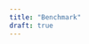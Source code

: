 ```yaml
---
title: "Benchmark"
draft: true
---
```


<p>
    <div id="configuration"></div>
</p>
<br/>
<p>
    <div style="display: table; width: 100%;">
        <div style="display: table-row;">
            <div style="display: table-cell; width: 50%;"><canvas id="executiontime" /></div>
            <div style="display: table-cell; width: 50%;"><canvas id="agentinitializetime" /></div>
        </div>
        <div style="display: table-row;">
            <div style="display: table-cell; width: 50%"><canvas id="executiondistribution" /></div>    
            <div style="display: table-cell; width: 50%"><canvas id="memoryconsumption" /></div>
        </div>
    </div>
</p>    

<script>
// http://bootstrap-table.wenzhixin.net.cn/getting-started/
// https://github.com/datavisyn/chartjs-chart-boxplot

const timescaling = function(t) { return t / 1000000 };
const memoryscaling = function(m) { return m / Math.pow(1024, 2); };
const timebyloggingrate = function(t,r) { return t * r / 1000; };

const timeplot = function( id, frame, title, inputdata, yticklabel ) {
    new Chart(jQuery( "#" + id ), {
        type: "line",
        data: {
            labels: inputdata.scenariosize.map( n => Object.values(n).reduce((x, y) => x + y, 0) ),
            datasets: [{
                label: "mean time",
                data: inputdata.time[frame].map(n => timescaling(n.mean) ),
                fill: false,
                borderColor: [
                    "rgba(125,125,255,1)",
                ],
                borderWidth: 3
            },{
                label: "maximum time",
                data: inputdata.time[frame].map(n => timescaling(n.max) ),
                fill: false,
                borderColor: [
                    "rgba(255,100,135,1)",
                ],
                borderWidth: 2
            },{
                label: "minimum time",
                data: inputdata.time[frame].map(n => timescaling(n.min) ),
                fill: false,
                borderColor: [
                    "rgba(50,200,75,1)",
                ],
                borderWidth: 2
            }]
        },
        options: {
            responsive: true,
            title: {
                display: true,
                text: title
            },
            legend: {
                position: "bottom"
            },
            scales: {
                xAxes: [{
                    scaleLabel: {
                        display: true,
                        labelString: "number of agents"
                    },
                }],
                yAxes: [{
                    type: "logarithmic",
                    scaleLabel: {
                        display: true,
                        labelString: "time in miliseconds"
                    },
                    ticks: {
                        beginAtZero: true,
                        callback: yticklabel || function(v, i) { return i % 3 ? "" : v.toFixed(2); }
                    }
                }]
            }
        }
    });
};

const memoryplot = function( id, title, inputdata, yticklabel ) {
    new Chart(jQuery( "#" + id ), {
        type: "line",
        data: {
            labels: Array.from(Array(inputdata.memory.totalmemory.length).keys()).map( n => timebyloggingrate(n, inputdata.configuration.memoryloggingrate).toFixed(0) ),
            datasets: [{
                label: "used memory",
                steppedLine: true,
                radius: 0,
                data: inputdata.memory.usedmemory.map( n => memoryscaling(n) ),
                fill: false,
                borderColor: [
                    "rgba(125,125,255,1)",
                ],
                borderWidth: 2
            },{
                label: "total memory",
                steppedLine: true,
                radius: 0,
                data: inputdata.memory.totalmemory.map( n => memoryscaling(n) ),
                fill: false,
                borderColor: [
                    "rgba(255,100,135,1)",
                ],
                borderWidth: 2
            },{
                label: "free memory",
                steppedLine: true,
                radius: 0,
                data: inputdata.memory.freememory.map( n => memoryscaling(n) ),
                fill: false,
                borderColor: [
                    "rgba(50,200,75,1)",
                ],
                borderWidth: 2
            }]
        },
        options: {
            responsive: true,
            title: {
                display: true,
                text: title
            },
            legend: {
                position: "bottom"
            },
            scales: {
                xAxes: [{
                    scaleLabel: {
                        display: true,
                        labelString: "benchmarking time in seconds"
                    },
                }],
                yAxes: [{
                    scaleLabel: {
                        display: true,
                        labelString: "memory in megabytes"
                    },
                    ticks: {
                        beginAtZero: true
                    }
                }]
            }
        }
    });
};

const configurationtable = function( id, inputdata ) {
    const l_runtimdata = inputdata.configuration.runtime.split( " " );

    jQuery( "#" + id ).append(
        jQuery( "<table>" )
            .append( 
                jQuery( "<tr>" ).append( jQuery( "<th colspan=\"4\">" ).text( "Benchmark Configuration" ) )
             )
            .append(  
                jQuery( "<tr>" )
                    .append( jQuery( "<th>" ).text( "Machine Processors" ) )
                    .append( jQuery( "<td colspan=\"3\">" ).text( inputdata.configuration.processors ) ) 
            )
            .append(
                l_runtimdata[0].includes("synchronized")
                    ? jQuery( "<tr>" )
                        .append( jQuery( "<th>" ).text( "Runtime" ) )
                        .append( jQuery( "<td colspan=\"3\">" ).text( l_runtimdata[0] ) )
                    : jQuery( "<tr>" )
                        .append( jQuery( "<th>" ).text( "Runtime / Threadnumber" ) )
                        .append( jQuery( "<td colspan=\"1\">" ).text( l_runtimdata[0] ) )
                        .append( jQuery( "<td colspan=\"2\">" ).text( l_runtimdata[1] ) )       
            )             
            .append(                
                jQuery("<tr>")
                    .append( jQuery( "<th>" ).text( "Operating System" ) )
                    .append( jQuery( "<td>" ).text( inputdata.configuration.osname ) )
                    .append( jQuery( "<td>" ).text( inputdata.configuration.osversion ) )
                    .append( jQuery( "<td>" ).text( inputdata.configuration.osarchitecture ) )
            )
            .append(
                jQuery( "<tr>" )
                    .append( jQuery( "<th>" ).text( "Java System" ) )
                    .append( jQuery( "<td>" ).text( inputdata.configuration.vmvendor ) )
                    .append( jQuery( "<td>" ).text( inputdata.configuration.vmname ) )
                    .append( jQuery( "<td>" ).text( inputdata.configuration.javaversion + " (" + inputdata.configuration.vmversion + ")" ) )
            )
            .append(  
                jQuery( "<tr>" )
                    .append( jQuery( "<th>" ).text( "Iteration / Warm-Up / Execution" ) )
                    .append( jQuery( "<td>" ).text( inputdata.configuration.iteration ) )
                    .append( jQuery( "<td>" ).text( inputdata.configuration.warmup ) )
                    .append( jQuery( "<td>" ).text( inputdata.configuration.runs ) )
            )
            .append(
                jQuery( "<tr>" )
                    .append( jQuery( "<th>" ).text( "Runtime Arguments" ) )
                    .append( 
                        jQuery( "<td colspan=\"3\">" )
                            .append(
                                jQuery( "<ul>" ).html( inputdata.configuration.runtimearguments.map( n => "<li>" + n + "</li>" ) )
                            )
                    )
            )      
    );
};




jQuery.ajax({
        url: "/synchronizedcount5.json",
        crossDomain: true
    })
    .done(function(data) {
        console.log(data);

        configurationtable( "configuration", data );
        timeplot( "executiontime", "execution", "Agent Execution Time", data );
        timeplot( "agentinitializetime", "agentinitialize", "Agent Initializing Time", data );
        memoryplot( "memoryconsumption", "Memory Consumption", data );
    });    
</script>
